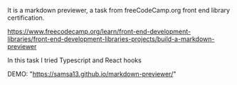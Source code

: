 It is a markdown previewer, a task from freeCodeCamp.org front end library certification.

https://www.freecodecamp.org/learn/front-end-development-libraries/front-end-development-libraries-projects/build-a-markdown-previewer

In this task I tried Typescript and React hooks

DEMO: "https://samsa13.github.io/markdown-previewer/"
